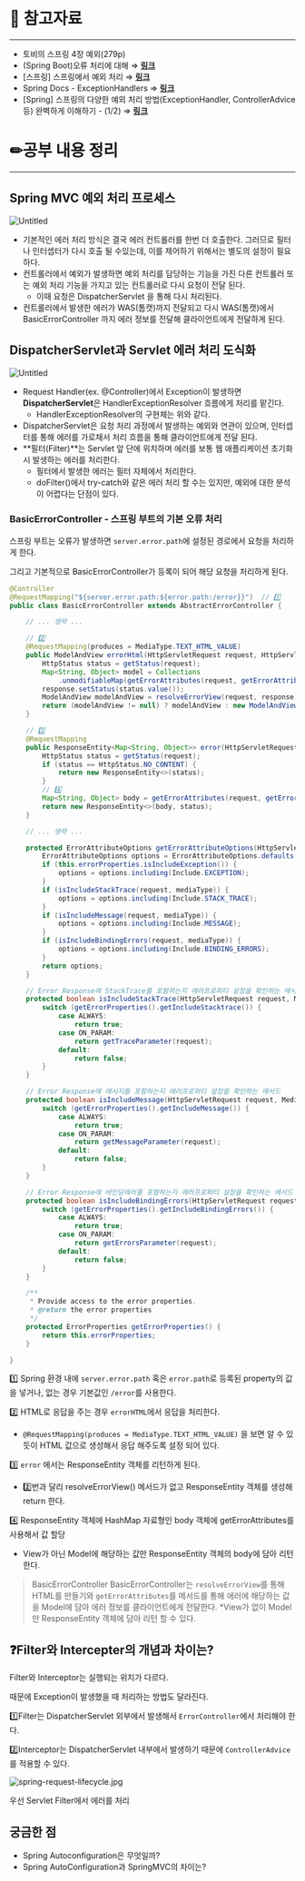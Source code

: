 # 🔗 참고자료

---

- 토비의 스프링 4장 예외(279p)
- (Spring Boot)오류 처리에 대해 ⇒ **[링크](https://supawer0728.github.io/2019/04/04/spring-error-handling/)**
- [스프링] 스프링에서 예외 처리 ⇒ **[링크](https://velog.io/@injoon2019/%EC%8A%A4%ED%94%84%EB%A7%81-%EC%8A%A4%ED%94%84%EB%A7%81%EC%97%90%EC%84%9C-%EC%98%88%EC%99%B8-%EC%B2%98%EB%A6%AC)**
- Spring Docs - ExceptionHandlers ⇒ [**링크**](https://docs.spring.io/spring-framework/docs/current/reference/html/web.html#mvc-exceptionhandlers)
- [Spring] 스프링의 다양한 예외 처리 방법(ExceptionHandler, ControllerAdvice 등) 완벽하게 이해하기 - (1/2) ⇒ [**링크**](https://mangkyu.tistory.com/204)

# ✏공부 내용 정리

---

## Spring MVC 예외 처리 프로세스

![Untitled](https://s3.us-west-2.amazonaws.com/secure.notion-static.com/0a59d1cc-7c31-4a95-ab2f-f0e27fc45341/Untitled.png?X-Amz-Algorithm=AWS4-HMAC-SHA256&X-Amz-Content-Sha256=UNSIGNED-PAYLOAD&X-Amz-Credential=AKIAT73L2G45EIPT3X45%2F20230320%2Fus-west-2%2Fs3%2Faws4_request&X-Amz-Date=20230320T081453Z&X-Amz-Expires=86400&X-Amz-Signature=ed66c4f24cf6bbfa7fc83a25c5e9e14150331c4085b2c57814ad11ffe91584fb&X-Amz-SignedHeaders=host&response-content-disposition=filename%3D%22Untitled.png%22&x-id=GetObject)

- 기본적인 에러 처리 방식은 결국 에러 컨트롤러를 한번 더 호출한다.
  그러므로 필터나 인터셉터가 다시 호출 될 수있는데, 이를 제어하기 위해서는 별도의 설정이 필요하다.
- 컨트롤러에서 예외가 발생하면 예외 처리를 담당하는 기능을 가진 다른 컨트롤러 또는 예외 처리 기능을 가지고 있는 컨트롤러로 다시 요청이 전달 된다.
    - 이때 요청은 DispatcherServlet 을 통해 다시 처리된다.
- 컨트롤러에서 발생한 에러가 WAS(톰캣)까지 전달되고 다시 WAS(톰캣)에서 BasicErrorController 까지 에러 정보를 전달해 클라이언트에게 전달하게 된다.

## DispatcherServlet과 Servlet 에러 처리 도식화

![Untitled](https://s3.us-west-2.amazonaws.com/secure.notion-static.com/10b0213d-58ff-4fed-949b-cf1cda370cc3/Untitled.png?X-Amz-Algorithm=AWS4-HMAC-SHA256&X-Amz-Content-Sha256=UNSIGNED-PAYLOAD&X-Amz-Credential=AKIAT73L2G45EIPT3X45%2F20230320%2Fus-west-2%2Fs3%2Faws4_request&X-Amz-Date=20230320T081512Z&X-Amz-Expires=86400&X-Amz-Signature=10a00315babc7fb0697ff26a4c747358cc1f4351d511e25715a0ed53bdbe2680&X-Amz-SignedHeaders=host&response-content-disposition=filename%3D%22Untitled.png%22&x-id=GetObject)

- Request Handler(ex. @Controller)에서 Exception이 발생하면 **DispatcherServlet**은 HandlerExceptionResolver 흐름에게 처리를 맡긴다.
    - HandlerExceptionResolver의 구현체는 위와 같다.
- DispatcherServlet은 요청 처리 과정에서 발생하는 예외와 연관이 있으며,
  인터셉터를 통해 에러를 가로채서 처리 흐름을 통해 클라이언트에게 전달 된다.
- **필터(Filter)**는 Servlet 앞 단에 위치하며 에러를 보통 웹 애플리케이션 초기화 시 발생하는 에러를 처리한다.
    - 필터에서 발생한 에러는 필터 자체에서 처리한다.
    - doFilter()에서 try-catch와 같은 에러 처리 할 수는 있지만,
      예외에 대한 분석이 어렵다는 단점이 있다.

### BasicErrorController - 스프링 부트의 기본 오류 처리

스프링 부트는 오류가 발생하면 `server.error.path`에 설정된 경로에서 요청을 처리하게 한다.

그리고 기본적으로 BasicErrorController가 등록이 되어 해당 요청을 처리하게 된다.

```java
@Controller
@RequestMapping("${server.error.path:${error.path:/error}}")  // 1️⃣
public class BasicErrorController extends AbstractErrorController {

	// ... 생략 ...

	// 2️⃣
	@RequestMapping(produces = MediaType.TEXT_HTML_VALUE)
	public ModelAndView errorHtml(HttpServletRequest request, HttpServletResponse response) {
		HttpStatus status = getStatus(request);
		Map<String, Object> model = Collections
			.unmodifiableMap(getErrorAttributes(request, getErrorAttributeOptions(request, MediaType.TEXT_HTML)));
		response.setStatus(status.value());
		ModelAndView modelAndView = resolveErrorView(request, response, status, model);
		return (modelAndView != null) ? modelAndView : new ModelAndView("error", model);
	}

	// 3️⃣
	@RequestMapping
	public ResponseEntity<Map<String, Object>> error(HttpServletRequest request) {
		HttpStatus status = getStatus(request);
		if (status == HttpStatus.NO_CONTENT) {
			return new ResponseEntity<>(status);
		}
		// 4️⃣
		Map<String, Object> body = getErrorAttributes(request, getErrorAttributeOptions(request, MediaType.ALL));
		return new ResponseEntity<>(body, status);
	}

	// ... 생략 ...

	protected ErrorAttributeOptions getErrorAttributeOptions(HttpServletRequest request, MediaType mediaType) {
		ErrorAttributeOptions options = ErrorAttributeOptions.defaults();
		if (this.errorProperties.isIncludeException()) {
			options = options.including(Include.EXCEPTION);
		}
		if (isIncludeStackTrace(request, mediaType)) {
			options = options.including(Include.STACK_TRACE);
		}
		if (isIncludeMessage(request, mediaType)) {
			options = options.including(Include.MESSAGE);
		}
		if (isIncludeBindingErrors(request, mediaType)) {
			options = options.including(Include.BINDING_ERRORS);
		}
		return options;
	}

	// Error Response에 StackTrace를 포함하는지 에러프로퍼티 설정을 확인하는 메서드
	protected boolean isIncludeStackTrace(HttpServletRequest request, MediaType produces) {
		switch (getErrorProperties().getIncludeStacktrace()) {
			case ALWAYS:
				return true;
			case ON_PARAM:
				return getTraceParameter(request);
			default:
				return false;
		}
	}

	// Error Response에 메시지를 포함하는지 에러프로퍼티 설정을 확인하는 메서드
	protected boolean isIncludeMessage(HttpServletRequest request, MediaType produces) {
		switch (getErrorProperties().getIncludeMessage()) {
			case ALWAYS:
				return true;
			case ON_PARAM:
				return getMessageParameter(request);
			default:
				return false;
		}
	}

	// Error Response에 바인딩에러를 포함하는지 에러프로퍼티 설정을 확인하는 메서드
	protected boolean isIncludeBindingErrors(HttpServletRequest request, MediaType produces) {
		switch (getErrorProperties().getIncludeBindingErrors()) {
			case ALWAYS:
				return true;
			case ON_PARAM:
				return getErrorsParameter(request);
			default:
				return false;
		}
	}

	/**
	 * Provide access to the error properties.
	 * @return the error properties
	 */
	protected ErrorProperties getErrorProperties() {
		return this.errorProperties;
	}

}
```

1️⃣ Spring 환경 내에 `server.error.path` 혹은 `error.path`로 등록된 property의 값을 넣거나, 없는 경우 기본값인 `/error`를 사용한다.

2️⃣ HTML로 응답을 주는 경우 `errorHTML`에서 응답을 처리한다.

- `@RequestMapping(produces = MediaType.TEXT_HTML_VALUE)` 을 보면 알 수 있듯이 HTML 값으로 생성해서 응답 해주도록 설정 되어 있다.

3️⃣ `error` 에서는 ResponseEntity 객체를 리턴하게 된다.

- 2️⃣번과 달리 resolveErrorView() 메서드가 없고 ResponseEntity 객체를 생성해 return 한다.

4️⃣ ResponseEntity 객체에 HashMap 자료형인 body 객체에 getErrorAttributes를 사용해서 값 할당

- View가 아닌 Model에 해당하는 값만 ResponseEntity 객체의 body에 담아 리턴한다.

> BasicErrorController
BasicErrorController는 `resolveErrorView`를 통해 HTML를 만들기와 `getErrorAttributes`를 메서드를 통해 에러에 해당하는 값을 Model에 담아 에러 정보를 클라이언트에게 전달한다.
*View가 없이 Model만 ResponseEntity 객체에 담아 리턴 할 수 있다.
>

## ❓Filter와 Intercepter의 개념과 차이는?

Filter와 Interceptor는 실행되는 위치가 다르다.

때문에 Exception이 발생했을 때 처리하는 방법도 달라진다.

1️⃣Filter는 DispatcherServlet 외부에서 발생해서 `ErrorController`에서 처리해야 한다.

2️⃣Interceptor는 DispatcherServlet 내부에서 발생하기 때문에 `ControllerAdvice`를 적용할 수 있다.

![spring-request-lifecycle.jpg](https://s3.us-west-2.amazonaws.com/secure.notion-static.com/889169a7-db23-41a7-8263-4c8df9846ae2/spring-request-lifecycle.jpg?X-Amz-Algorithm=AWS4-HMAC-SHA256&X-Amz-Content-Sha256=UNSIGNED-PAYLOAD&X-Amz-Credential=AKIAT73L2G45EIPT3X45%2F20230320%2Fus-west-2%2Fs3%2Faws4_request&X-Amz-Date=20230320T081545Z&X-Amz-Expires=86400&X-Amz-Signature=4ad5277fb2d7935bbda85ee943a22a70591182a3d4b66eee6f3d55e5924f0be2&X-Amz-SignedHeaders=host&response-content-disposition=filename%3D%22spring-request-lifecycle.jpg%22&x-id=GetObject)

우선 Servlet Filter에서 에러를 처리

## 궁금한 점

- Spring Autoconfiguration은 무엇일까?
- Spring AutoConfiguration과 SpringMVC의 차이는?